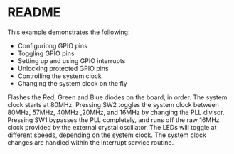 # README

This example demonstrates the following:
 * Configuriong GPIO pins
 * Toggling GPIO pins
 * Setting up and using GPIO interrupts
 * Unlocking protected GPIO pins
 * Controlling the system clock
 * Changing the system clock on the fly

Flashes the Red, Green and Blue diodes on the board, in order. The system clock
starts at 80MHz.
Pressing SW2 toggles the system clock between 80MHz, 57MHz, 40MHz ,20MHz, and
16MHz by changing the PLL divisor.
Pressing SW1 bypasses the PLL completely, and runs off the raw 16MHz clock
provided by the external crystal oscillator.
The LEDs will toggle at different speeds, depending on the system clock. The
system clock changes are handled within the interrupt service routine.
